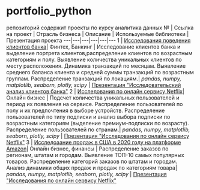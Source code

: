 # portfolio_python
репозиторий содержит проекты по курсу аналитика данных
№ | Ссылка на проект | Отрасль бизнеса | Описание | Используемые библиотеки | Презентация проекта 
---|---|---|---|---|---
1 | [Исследования поведения клиентов банка](https://github.com/vladiknyaz/portfolio_python/tree/4565eea39b766d8eb681eedc169b8b89ad71a111/reserches_bank_users)| Финтех, Банкинг | Исследование клиентов  банка и выделение портрета клиентов,распределение клиентов по возрастным категориям и полу. Выявление количества уникальных клиентов по месту расположения. Динамика транзакций по месяцам. Выявление среднего баланса клиента и средней суммы транзакций по возрастным группам. Распределение транзакций по локациям.| *pandas, numpy, matplotlib, seaborn, plotly, scipy* | [Презентация "Исследовательский анализ клиентов банка"](https://drive.google.com/open?id=168i5dRav-R3NkkOIaV8jK4RRb-6yk704&usp=drive_fs)
2 | [Исследования по онлайн сервису Netflix](https://github.com/vladiknyaz/portfolio_python/tree/4565eea39b766d8eb681eedc169b8b89ad71a111/reserches_netflix_vk)| Онлайн бизнес | Подсчет количества уникальных пользователей и период их появления на сервисе. Распределение пользователей по полу и их предпочтения в выборе устройств. Распределение пользователей по типу подписки и анализ выбора подписки по возрастным категориям (выделение премиум-подписки по возрасту). Распределение пользователей по странам.| *pandas, numpy, matplotlib, seaborn, plotly, scipy* | [Презентация "Исследования по онлайн сервису Netflix"](https://docs.google.com/presentation/d/16JseNYipVUge0zYDYloyzf9B9hiLlUT0?rtpof=true&usp=drive_fs)
3 | [Исследоаание продаж в США в 2020 году на платформе Amazon](https://github.com/vladiknyaz/portfolio_python/tree/4565eea39b766d8eb681eedc169b8b89ad71a111/search_amazonUS_20)| Онлайн бизнес, финансы | Распределение заказов по регионам, штатам и городам. Выявление ТОП-10 самых популярных товаров. Распределение категорий заказов по штатам и городам. Анализ динамики общих продаж и продаж по категориям товара| *pandas, numpy, matplotlib, seaborn, plotly, scipy* | [Презентация "Исследования по онлайн сервису Netflix"](https://docs.google.com/presentation/d/16ReDHpcB_fdTpDjyutbKu8b66M0Tg6Dk?rtpof=true&usp=drive_fs)

